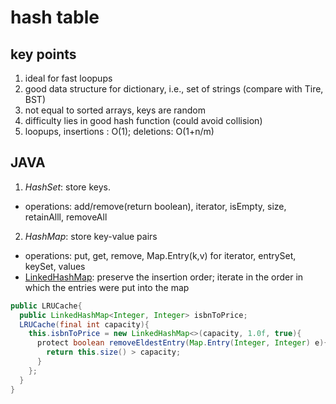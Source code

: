 # hash table

## key points
1. ideal for fast loopups
2. good data structure for dictionary, i.e., set of strings (compare with Tire, BST)
3. not equal to sorted arrays, keys are random
4. difficulty lies in good hash function (could avoid collision)
5. loopups, insertions : O(1); deletions: O(1+n/m)


## JAVA
1. *HashSet*: store keys.
* operations: add/remove(return boolean), iterator, isEmpty, size, retainAlll, removeAll
2. *HashMap*: store key-value pairs
* operations: put, get, remove, Map.Entry(k,v) for iterator, entrySet, keySet, values
* [LinkedHashMap](https://stackoverflow.com/questions/2889777/difference-between-hashmap-linkedhashmap-and-treemap): preserve the insertion order; iterate in the order in which the entries were put into the map
```JAVA
public LRUCache{
  public LinkedHashMap<Integer, Integer> isbnToPrice;
  LRUCache(final int capacity){
    this.isbnToPrice = new LinkedHashMap<>(capacity, 1.0f, true){
      protect boolean removeEldestEntry(Map.Entry(Integer, Integer) e){
        return this.size() > capacity;
      }
    };
  }
}
```
